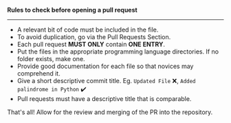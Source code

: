 <b>Rules to check before opening a pull request</b>

---

- A relevant bit of code must be included in the file.
- To avoid duplication, go via the Pull Requests Section.
- Each pull request **MUST ONLY** contain **ONE ENTRY**.
- Put the files in the appropriate programming language directories. If no folder exists, make one.
- Provide good documentation for each file so that novices may comprehend it.
- Give a short descriptive commit title. Eg. `Updated File` :x:, `Added palindrome in Python` :heavy_check_mark:
- Pull requests must have a descriptive title that is comparable.

That's all! Allow for the review and merging of the PR into the repository.
